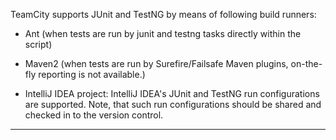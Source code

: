 [//]: # (title: Java Testing Frameworks Support)
[//]: # (auxiliary-id: Java Testing Frameworks Support)
TeamCity supports JUnit and TestNG by means of following build runners:
	
* Ant (when tests are run by junit and testng tasks directly within the script)
	
* Maven2 (when tests are run by Surefire/Failsafe Maven plugins, on\-the\-fly reporting is not available.)
	
* IntelliJ IDEA project: IntelliJ IDEA's JUnit and TestNG run configurations are supported. Note, that such run configurations should be shared and checked in to the version control.

__ __